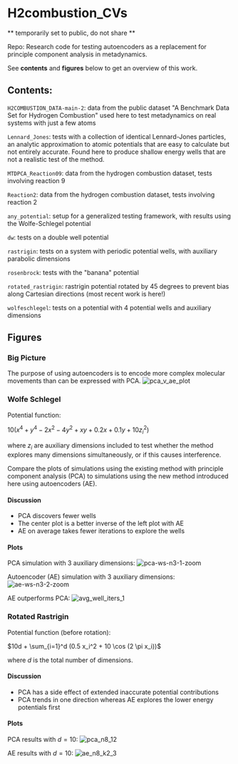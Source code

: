 # H2combustion_CVs

** temporarily set to public, do not share **

Repo: Research code for testing autoencoders as a replacement for principle component analysis in metadynamics. 

See **contents** and **figures** below to get an overview of this work. 

## Contents:

`H2COMBUSTION_DATA-main-2`: data from the public dataset "A Benchmark Data Set for Hydrogen Combustion" used here to test metadynamics on real systems with just a few atoms

`Lennard_Jones`: tests with a collection of identical Lennard-Jones particles, an analytic approximation to atomic potentials that are easy to calculate but not entirely accurate. Found here to produce shallow energy wells that are not a realistic test of the method. 

`MTDPCA_Reaction09`: data from the hydrogen combustion dataset, tests involving reaction 9

`Reaction2`: data from the hydrogen combustion dataset, tests involving reaction 2

`any_potential`: setup for a generalized testing framework, with results using the Wolfe-Schlegel potential

`dw`: tests on a double well potential

`rastrigin`: tests on a system with periodic potential wells, with auxiliary parabolic dimensions

`rosenbrock`: tests with the "banana" potential

`rotated_rastrigin`: rastrigin potential rotated by 45 degrees to prevent bias along Cartesian directions (most recent work is here!)

`wolfeschlegel`: tests on a potential with 4 potential wells and auxiliary dimensions

## Figures

### Big Picture

The purpose of using autoencoders is to encode more complex molecular movements than can be expressed with PCA. 
![pca_v_ae_plot](https://github.com/user-attachments/assets/b300ae6b-4093-4638-af13-ab2f0d384c88)

### Wolfe Schlegel

Potential function:

$10(x^4 + y^4 - 2x^2 - 4y^2 + xy + 0.2x + 0.1y + 10z_i^2)$

where $z_i$ are auxiliary dimensions included to test whether the method explores many dimensions simultaneously, or if this causes interference. 

Compare the plots of simulations using the existing method with principle component analysis (PCA) to simulations using the new method introduced here using autoencoders (AE). 

#### Discussion
- PCA discovers fewer wells
- The center plot is a better inverse of the left plot with AE
- AE on average takes fewer iterations to explore the wells

#### Plots
PCA simulation with 3 auxiliary dimensions:
![pca-ws-n3-1-zoom](https://github.com/user-attachments/assets/61e1beb0-aba1-4c9f-87e9-151a46aedc30)

Autoencoder (AE) simulation with 3 auxiliary dimensions:
![ae-ws-n3-2-zoom](https://github.com/user-attachments/assets/054724f0-bf75-4d09-a5d0-d8a6f2de3c5d)

AE outperforms PCA:
![avg_well_iters_1](https://github.com/user-attachments/assets/f5d13738-a417-4d8d-81db-40fbd8ce9eef)


### Rotated Rastrigin

Potential function (before rotation):

$10d + \sum_{i=1}^d (0.5 x_i^2 + 10 \cos (2 \pi x_i))$

where $d$ is the total number of dimensions. 

#### Discussion
- PCA has a side effect of extended inaccurate potential contributions
- PCA trends in one direction whereas AE explores the lower energy potentials first

#### Plots
PCA results with $d=10$:
![pca_n8_12](https://github.com/user-attachments/assets/185a7943-2c26-4d1f-8aa0-f52526d120c8)

AE results with $d=10$:
![ae_n8_k2_3](https://github.com/user-attachments/assets/0af1b005-405c-4462-b782-17398f8345c9)


